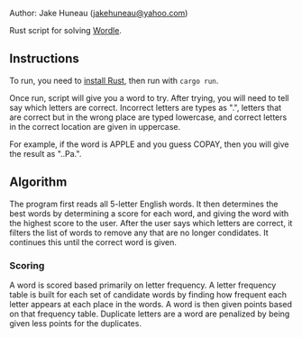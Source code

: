 Author: Jake Huneau (jakehuneau@yahoo.com)

Rust script for solving [Wordle](https://www.powerlanguage.co.uk/wordle/).

## Instructions

To run, you need to [install Rust](https://www.rust-lang.org/tools/install), then run with `cargo run`.

Once run, script will give you a word to try. After trying, you will need to tell say which letters are correct. Incorrect letters are types as ".", letters that are correct but in the wrong place are typed lowercase, and correct letters in the correct location are given in uppercase.

For example, if the word is APPLE and you guess COPAY, then you will give the result as "..Pa.".

## Algorithm

The program first reads all 5-letter English words. It then determines the best words by determining a score for each word, and giving the word with the highest score to the user. After the user says which letters are correct, it filters the list of words to remove any that are no longer condidates. It continues this until the correct word is given.

### Scoring
A word is scored based primarily on letter frequency. A letter frequency table is built for each set of candidate words by finding how frequent each letter appears at each place in the words. A word is then given points based on that frequency table. Duplicate letters are a word are penalized by being given less points for the duplicates.

